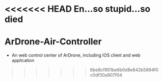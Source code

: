 <<<<<<< HEAD
En...so stupid...so died
=======
ArDrone-Air-Controller
======================

* An web control center of ArDrone, including IOS client and web application
>>>>>>> 6be8cf901be6b0d8e842b5894f0c0df30a907f04
